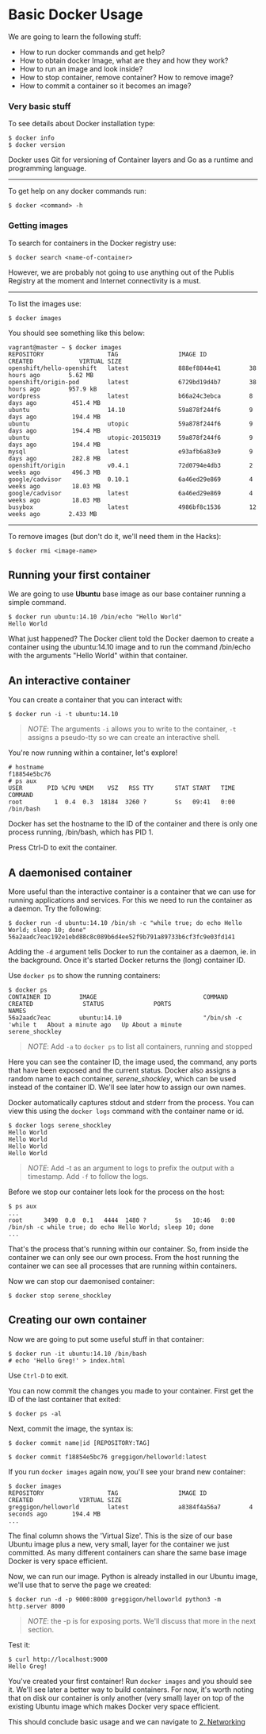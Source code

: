 Basic Docker Usage
===================

We are going to learn the following stuff:

* How to run docker commands and get help?
* How to obtain docker Image, what are they and how they work?
* How to run an image and look inside?
* How to stop container, remove container? How to remove image?
* How to commit a container so it becomes an image?

### Very basic stuff

To see details about Docker installation type:

	$ docker info
	$ docker version


Docker uses Git for versioning of Container layers and Go as a runtime and programming language.

--------

To get help on any docker commands run:

	$ docker <command> -h

### Getting images

To search for containers in the Docker registry use:

	$ docker search <name-of-container>

However, we are probably not going to use anything out of the Publis Registry at the moment and Internet connectivity is a must.

--------

To list the images use:

	$ docker images

You should see something like this below:

	vagrant@master ~ $ docker images
	REPOSITORY                  TAG                 IMAGE ID            CREATED             VIRTUAL SIZE
	openshift/hello-openshift   latest              888ef8844e41        38 hours ago        5.62 MB
	openshift/origin-pod        latest              6729bd19d4b7        38 hours ago        957.9 kB
	wordpress                   latest              b66a24c3ebca        8 days ago          451.4 MB
	ubuntu                      14.10               59a878f244f6        9 days ago          194.4 MB
	ubuntu                      utopic              59a878f244f6        9 days ago          194.4 MB
	ubuntu                      utopic-20150319     59a878f244f6        9 days ago          194.4 MB
	mysql                       latest              e93afb6a83e9        9 days ago          282.8 MB
	openshift/origin            v0.4.1              72d0794e4db3        2 weeks ago         496.3 MB
	google/cadvisor             0.10.1              6a46ed29e869        4 weeks ago         18.03 MB
	google/cadvisor             latest              6a46ed29e869        4 weeks ago         18.03 MB
	busybox                     latest              4986bf8c1536        12 weeks ago        2.433 MB


--------


To remove images (but don't do it, we'll need them in the Hacks):
	

	$ docker rmi <image-name>


## Running your first container

We are going to use **Ubuntu** base image as our base container running a simple command.

```
$ docker run ubuntu:14.10 /bin/echo "Hello World"
Hello World
```

What just happened?  The Docker client told the Docker daemon to create a container using the ubuntu:14.10 image and to run the command /bin/echo with the arguments "Hello World" within that container.

## An interactive container

You can create a container that you can interact with:
```
$ docker run -i -t ubuntu:14.10
```

> *NOTE*: The arguments `-i` allows you to write to the container, `-t` assigns a pseudo-tty so we can create an interactive shell.

You're now running within a container, let's explore!

```
# hostname
f18854e5bc76
# ps aux
USER       PID %CPU %MEM    VSZ   RSS TTY      STAT START   TIME COMMAND
root         1  0.4  0.3  18184  3260 ?        Ss   09:41   0:00 /bin/bash
```

Docker has set the hostname to the ID of the container and there is only one process running, /bin/bash, which has PID 1.

Press Ctrl-D to exit the container.

## A daemonised container

More useful than the interactive container is a container that we can use for running applications and services.  For this we need to run the container as a daemon.   Try the following:

```
$ docker run -d ubuntu:14.10 /bin/sh -c "while true; do echo Hello World; sleep 10; done"
56a2aadc7eac192e1ebd88c8c089b6d4ee52f9b791a89733b6cf3fc9e03fd141
```

Adding the `-d` argument tells Docker to run the container as a daemon, ie. in the background.  Once it's started Docker returns the (long) container ID.

Use `docker ps` to show the running containers:

```
$ docker ps
CONTAINER ID        IMAGE                              COMMAND                CREATED              STATUS              PORTS                    NAMES
56a2aadc7eac        ubuntu:14.10                       "/bin/sh -c 'while t   About a minute ago   Up About a minute                            serene_shockley
```

> *NOTE*: Add `-a` to `docker ps` to list all containers, running and stopped

Here you can see the container ID, the image used, the command, any ports that have been exposed and the current status.  Docker also assigns a random name to each container, *serene_shockley*, which can be used instead of the container ID.  We'll see later how to assign our own names.

Docker automatically captures stdout and stderr from the process.   You can view this using the `docker logs` command with the container name or id.


```
$ docker logs serene_shockley
Hello World
Hello World
Hello World
Hello World
```

> *NOTE*: Add -t as an argument to logs to prefix the output with a timestamp.  Add `-f` to follow the logs.

Before we stop our container lets look for the process on the host:

```
$ ps aux 
...
root      3490  0.0  0.1   4444  1480 ?        Ss   10:46   0:00 /bin/sh -c while true; do echo Hello World; sleep 10; done
...
```
	
That's the process that's running within our container. So, from inside the container we can only see our own process.  From the host running the container we can see all processes that are running within containers.

Now we can stop our daemonised container:

```
$ docker stop serene_shockley
```


## Creating our own container

Now we are going to put some useful stuff in that container:

	$ docker run -it ubuntu:14.10 /bin/bash
	# echo 'Hello Greg!' > index.html

Use `Ctrl-D` to exit.

You can now commit the changes you made to your container.  First get the ID of the last container that exited:

```
$ docker ps -al
```

Next, commit the image, the syntax is:

	$ docker commit name|id [REPOSITORY:TAG]
	
```
$ docker commit f18854e5bc76 greggigon/helloworld:latest
```

If you run `docker images` again now, you'll see your brand new container:

```
$ docker images
REPOSITORY                  TAG                 IMAGE ID            CREATED             VIRTUAL SIZE
greggigon/helloworld        latest              a8384f4a56a7        4 seconds ago       194.4 MB
...
```

The final column shows the 'Virtual Size'.   This is the size of our base Ubuntu image plus a new, very small, layer for the container we just committed.  As many different containers can share the same base image Docker is very space efficient.

Now, we can run our image.  Python is already installed in our Ubuntu image, we'll use that to serve the page we created:

`$ docker run -d -p 9000:8000 greggigon/helloworld python3 -m http.server 8000`

> *NOTE*: the -p is for exposing ports.  We'll discuss that more in the next section.

Test it:

```
$ curl http://localhost:9000
Hello Greg!
```

You've created your first container!   Run `docker images` and you should see it.  We'll see later a better way to build containers.  For now, it's worth noting that on disk our container is only another (very small) layer on top of the existing Ubuntu image which makes Docker very space efficient.

This should conclude basic usage and we can navigate to [2. Networking](../2.%20networking/)